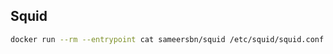 ## Squid

```bash
docker run --rm --entrypoint cat sameersbn/squid /etc/squid/squid.conf > squid.conf
```